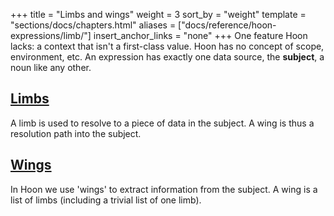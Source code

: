 +++
title = "Limbs and wings"
weight = 3
sort_by = "weight"
template = "sections/docs/chapters.html"
aliases = ["docs/reference/hoon-expressions/limb/"]
insert_anchor_links = "none"
+++
One feature Hoon lacks: a context that isn't a first-class value. Hoon has no
concept of scope, environment, etc.  An expression has exactly one data source,
the **subject**, a noun like any other.

## [Limbs](@/docs/reference/hoon-expressions/limb/limb.md)

A limb is used to resolve to a piece of data in the subject.  A wing is thus a resolution path into the subject.

## [Wings](@/docs/reference/hoon-expressions/limb/wing.md)

In Hoon we use 'wings' to extract information from the subject.  A wing is a list of limbs (including a trivial list of one limb).
